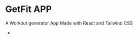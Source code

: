 # GetFit APP

A Workout generator App Made with React and Tailwind CSS

- [Author]: (linkedin.com/in/linusobura)

